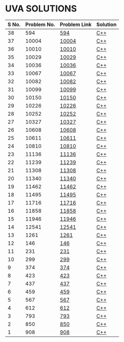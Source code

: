 # UVA SOLUTIONS

| S No. | Problem No. | Problem Link | Solution |
| ----- | ----------- | ------------ | -------- |
| 38 |594|[594](https://uva.onlinejudge.org/index.php?option=com_onlinejudge&Itemid=8&page=show_problem&problem=535)| [C++](./c++/594.cpp)|
| 37 |10004|[10004](https://uva.onlinejudge.org/index.php?option=com_onlinejudge&Itemid=8&page=show_problem&problem=9940)| [C++](./c++/10004.cpp)|
| 36 |10010|[10010](https://uva.onlinejudge.org/index.php?option=com_onlinejudge&Itemid=8&page=show_problem&problem=9946)| [C++](./c++/10010.cpp)|
| 35 |10029|[10029](https://uva.onlinejudge.org/index.php?option=com_onlinejudge&Itemid=8&page=show_problem&problem=9965)| [C++](./c++/10029.cpp)|
| 34 |10036|[10036](https://uva.onlinejudge.org/index.php?option=com_onlinejudge&Itemid=8&page=show_problem&problem=9972)| [C++](./c++/10036.cpp)|
| 33 |10067|[10067](https://uva.onlinejudge.org/index.php?option=com_onlinejudge&Itemid=8&page=show_problem&problem=10003)| [C++](./c++/10067.cpp)|
| 32 |10082|[10082](https://uva.onlinejudge.org/index.php?option=com_onlinejudge&Itemid=8&page=show_problem&problem=10018)| [C++](./c++/10082.cpp)|
| 31 |10099|[10099](https://uva.onlinejudge.org/index.php?option=com_onlinejudge&Itemid=8&page=show_problem&problem=10035)| [C++](./c++/10099.cpp)|
| 30 |10150|[10150](https://uva.onlinejudge.org/index.php?option=com_onlinejudge&Itemid=8&page=show_problem&problem=10086)| [C++](./c++/10150.cpp)|
| 29 |10226|[10226](https://uva.onlinejudge.org/index.php?option=com_onlinejudge&Itemid=8&page=show_problem&problem=10162)| [C++](./c++/10226.cpp)|
| 28 |10252|[10252](https://uva.onlinejudge.org/index.php?option=com_onlinejudge&Itemid=8&page=show_problem&problem=10188)| [C++](./c++/10252.cpp)|
| 27 |10327|[10327](https://uva.onlinejudge.org/index.php?option=com_onlinejudge&Itemid=8&page=show_problem&problem=10263)| [C++](./c++/10327.cpp)|
| 26 |10608|[10608](https://uva.onlinejudge.org/index.php?option=com_onlinejudge&Itemid=8&page=show_problem&problem=10544)| [C++](./c++/10608.cpp)|
| 25 |10611|[10611](https://uva.onlinejudge.org/index.php?option=com_onlinejudge&Itemid=8&page=show_problem&problem=10547)| [C++](./c++/10611.cpp)|
| 24 |10810|[10810](https://uva.onlinejudge.org/index.php?option=com_onlinejudge&Itemid=8&page=show_problem&problem=10746)| [C++](./c++/10810.cpp)|
| 23 |11136|[11136](https://uva.onlinejudge.org/index.php?option=com_onlinejudge&Itemid=8&page=show_problem&problem=11072)| [C++](./c++/11136.cpp)|
| 22 |11239|[11239](https://uva.onlinejudge.org/index.php?option=com_onlinejudge&Itemid=8&page=show_problem&problem=11175)| [C++](./c++/11239.cpp)|
| 21 |11308|[11308](https://uva.onlinejudge.org/index.php?option=com_onlinejudge&Itemid=8&page=show_problem&problem=11244)| [C++](./c++/11308.cpp)|
| 20 |11340|[11340](https://uva.onlinejudge.org/index.php?option=com_onlinejudge&Itemid=8&page=show_problem&problem=11276)| [C++](./c++/11340.cpp)|
| 19 |11462|[11462](https://uva.onlinejudge.org/index.php?option=com_onlinejudge&Itemid=8&page=show_problem&problem=11398)| [C++](./c++/11462.cpp)|
| 18 |11495|[11495](https://uva.onlinejudge.org/index.php?option=com_onlinejudge&Itemid=8&page=show_problem&problem=11431)| [C++](./c++/11495.cpp)|
| 17 |11716|[11716](https://uva.onlinejudge.org/index.php?option=com_onlinejudge&Itemid=8&page=show_problem&problem=11652)| [C++](./c++/11716.cpp)|
| 16 |11858|[11858](https://uva.onlinejudge.org/index.php?option=com_onlinejudge&Itemid=8&page=show_problem&problem=11794)| [C++](./c++/11858.cpp)|
| 15 |11946|[11946](https://uva.onlinejudge.org/index.php?option=com_onlinejudge&Itemid=8&page=show_problem&problem=11882)| [C++](./c++/11946.cpp)|
| 14 |12541|[12541](https://uva.onlinejudge.org/index.php?option=com_onlinejudge&Itemid=8&page=show_problem&problem=12477)| [C++](./c++/12541.cpp)|
| 13 |1261|[1261](https://uva.onlinejudge.org/index.php?option=com_onlinejudge&Itemid=8&page=show_problem&problem=1197)| [C++](./c++/1261.cpp)|
| 12 |146|[146](https://uva.onlinejudge.org/index.php?option=com_onlinejudge&Itemid=8&page=show_problem&problem=82)| [C++](./c++/146.cpp)|
| 11 |231|[231](https://uva.onlinejudge.org/index.php?option=com_onlinejudge&Itemid=8&page=show_problem&problem=167)| [C++](./c++/231.cpp)|
| 10 |299|[299](https://uva.onlinejudge.org/index.php?option=com_onlinejudge&Itemid=8&page=show_problem&problem=235)| [C++](./c++/299.cpp)|
| 9 |374|[374](https://uva.onlinejudge.org/index.php?option=com_onlinejudge&Itemid=8&page=show_problem&problem=310)| [C++](./c++/374.cpp)|
| 8 |423|[423](https://uva.onlinejudge.org/index.php?option=com_onlinejudge&Itemid=8&page=show_problem&problem=359)| [C++](./c++/423.cpp)|
| 7 |437|[437](https://uva.onlinejudge.org/index.php?option=com_onlinejudge&Itemid=8&page=show_problem&problem=373)| [C++](./c++/437.cpp)|
| 6 |459|[459](https://uva.onlinejudge.org/index.php?option=com_onlinejudge&Itemid=8&page=show_problem&problem=395)| [C++](./c++/459.cpp)|
| 5 |567|[567](https://uva.onlinejudge.org/index.php?option=com_onlinejudge&Itemid=8&page=show_problem&problem=503)| [C++](./c++/567.cpp)|
| 4 |612|[612](https://uva.onlinejudge.org/index.php?option=com_onlinejudge&Itemid=8&page=show_problem&problem=548)| [C++](./c++/612.cpp)|
| 3 |793|[793](https://uva.onlinejudge.org/index.php?option=com_onlinejudge&Itemid=8&page=show_problem&problem=729)| [C++](./c++/793.cpp)|
| 2 |850|[850](https://uva.onlinejudge.org/index.php?option=com_onlinejudge&Itemid=8&page=show_problem&problem=786)| [C++](./c++/850.cpp)|
| 1 |908|[908](https://uva.onlinejudge.org/index.php?option=com_onlinejudge&Itemid=8&page=show_problem&problem=844)| [C++](./c++/908.cpp)|